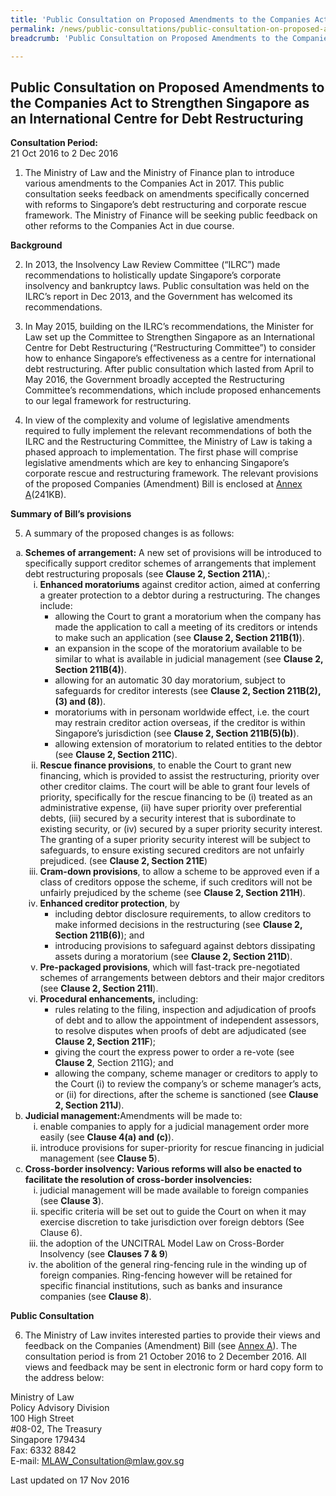 ```yaml
---
title: 'Public Consultation on Proposed Amendments to the Companies Act to Strengthen Singapore as an International Centre for Debt Restructuring'
permalink: /news/public-consultations/public-consultation-on-proposed-amendments-to-the-companies-act-/
breadcrumb: 'Public Consultation on Proposed Amendments to the Companies Act to Strengthen Singapore as an International Centre for Debt Restructuring'

---
```



Public Consultation on Proposed Amendments to the Companies Act to Strengthen Singapore as an International Centre for Debt Restructuring
---

**Consultation Period:**  
21 Oct 2016 to 2 Dec 2016

1. The Ministry of Law and the Ministry of Finance plan to introduce various amendments to the Companies Act in 2017. This public consultation seeks feedback on amendments specifically concerned with reforms to Singapore’s debt restructuring and corporate rescue framework. The Ministry of Finance will be seeking public feedback on other reforms to the Companies Act in due course.

**Background**

2. In 2013, the Insolvency Law Review Committee (“ILRC”) made recommendations to holistically update Singapore’s corporate insolvency and bankruptcy laws. Public consultation was held on the ILRC’s report in Dec 2013, and the Government has welcomed its recommendations.

3. In May 2015, building on the ILRC’s recommendations, the Minister for Law set up the Committee to Strengthen Singapore as an International Centre for Debt Restructuring (“Restructuring Committee”) to consider how to enhance Singapore’s effectiveness as a centre for international debt restructuring. After public consultation which lasted from April to May 2016, the Government broadly accepted the Restructuring Committee’s recommendations, which include proposed enhancements to our legal framework for restructuring.

4. In view of the complexity and volume of legislative amendments required to fully implement the relevant recommendations of both the ILRC and the Restructuring Committee, the Ministry of Law is taking a phased approach to implementation. The first phase will comprise legislative amendments which are key to enhancing Singapore’s corporate rescue and restructuring framework. The relevant provisions of the proposed Companies (Amendment) Bill is enclosed at [Annex A](/files/CAB.pdf)(241KB).

**Summary of Bill’s provisions**

5. A summary of the proposed changes is as follows:

<ol style="list-style-type: lower-alpha">
 <li>
  <b>Schemes of arrangement:</b> A new set of provisions will be introduced to specifically support creditor schemes of arrangements that implement debt restructuring proposals (see <b>Clause 2,  Section 211A</b>),:
  <ol style="list-style-type: lower-roman">
   <li><b>Enhanced moratoriums</b> against creditor action, aimed at conferring a greater protection to a debtor during a restructuring. The changes include:
    <ul>
     <li>allowing the Court to grant a moratorium when the company has made the application to call a meeting of its creditors or intends to make such an application (see <b>Clause 2, Section 211B(1)</b>).</li>
     <li>an expansion in the scope of the moratorium available to be similar to what is available in judicial management (see <b>Clause 2, Section 211B(4)</b>).</li>
     <li>allowing for an automatic 30 day moratorium, subject to safeguards for creditor interests (see <b>Clause 2, Section 211B(2), (3) and (8)</b>).</li>
     <li>moratoriums with in personam worldwide effect, i.e. the court may restrain creditor action overseas, if the creditor is within Singapore’s jurisdiction (see <b>Clause 2, Section 211B(5)(b)</b>).</li>
     <li>allowing extension of moratorium to related entities to the debtor (see <b>Clause 2, Section 211C</b>).</li>
    </ul>
   </li>
   <li><b>Rescue finance provisions</b>, to enable the Court to grant new financing, which is provided to assist the restructuring, priority over other creditor claims. The court will be able to grant four levels of priority, specifically for the rescue financing to be (i) treated as an administrative expense, (ii) have super priority over preferential debts, (iii) secured by a security interest that is subordinate to existing security, or (iv) secured by a super priority security interest. The granting of a super priority security interest will be subject to safeguards, to ensure existing secured creditors are not unfairly prejudiced. (see <b>Clause 2,  Section 211E</b>)</li>
   <li><b>Cram-down provisions</b>, to allow a scheme to be approved even if a class of creditors oppose the scheme, if such creditors will not be unfairly prejudiced by the scheme (see <b>Clause 2, Section 211H</b>).</li>
   <li><b>Enhanced creditor protection</b>, by
    <ul>
     <li>including debtor disclosure requirements, to allow creditors to make informed decisions in the restructuring (see <b>Clause 2, Section 211B(6)</b>); and</li>
     <li>introducing provisions to safeguard against debtors dissipating assets during a moratorium (see <b>Clause 2, Section 211D</b>).</li>
    </ul>
   </li>
   <li><b>Pre-packaged provisions</b>, which will fast-track pre-negotiated schemes of arrangements between debtors and their major creditors (see <b>Clause 2, Section 211I</b>).</li>
   <li><b>Procedural enhancements,</b> including:
    <ul>
     <li>rules relating to the filing, inspection and adjudication of proofs of debt and to allow the appointment of independent assessors, to resolve disputes when proofs of debt are adjudicated (see <b>Clause 2, Section 211F</b>);</li>
     <li>giving the court the express power to order a re-vote (see <b>Clause 2</b>, Section 211G); and</li>
     <li>allowing the company, scheme manager or creditors to apply to the Court (i) to review the company’s or scheme manager’s acts, or (ii) for directions, after the scheme is sanctioned (see <b>Clause 2, Section 211J</b>).</li>
    </ul>
   </li>
  </ol>
 </li>
 <li>
  <b>Judicial management:</b>Amendments will be made to: 
  <ol style="list-style-type: lower-roman">
   <li>enable companies to apply for a judicial management order more easily (see <b>Clause 4(a) and (c)</b>).</li>
   <li>introduce provisions for super-priority for rescue financing in judicial management (see <b>Clause 5</b>).</li>
  </ol>
 </li>
 <li><b>Cross-border insolvency: Various reforms will also be enacted to facilitate the resolution of cross-border insolvencies:</b>
  <ol style="list-style-type: lower-roman">
   <li>judicial management will be made available to foreign companies (see <b>Clause 3</b>).</li>
   <li>specific criteria will be set out to guide the Court on when it may exercise discretion to take jurisdiction over foreign debtors (See Clause 6).</li>
   <li>the adoption of the UNCITRAL Model Law on Cross-Border Insolvency (see <b>Clauses 7 & 9</b>)</li>
   <li>the abolition of the general ring-fencing rule in the winding up of foreign companies. Ring-fencing however will be retained for specific financial institutions, such as banks and insurance companies (see <b>Clause 8</b>).</li>
  </ol>
 </li>
</ol>

**Public Consultation**

6. The Ministry of Law invites interested parties to provide their views and feedback on the Companies (Amendment) Bill (see [Annex A](/files/CAB.pdf)). The consultation period is from 21 October 2016 to 2 December 2016. All views and feedback may be sent in electronic form or hard copy form to the address below:

<p class="address-centered">Ministry of Law<br>
 Policy Advisory Division<br>
 100 High Street<br>
 #08-02, The Treasury<br>
 Singapore 179434<br>
 Fax: 6332 8842<br>
 E-mail: <a href="mailto:MLAW_Consultation@mlaw.gov.sg">MLAW_Consultation@mlaw.gov.sg</a>
</p>

<p class="right-side-updated">Last updated on 17 Nov 2016</p>
  
  



